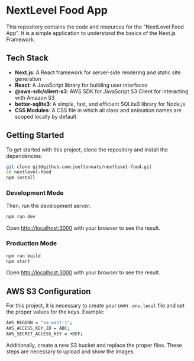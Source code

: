 # NextLevel Food App

This repository contains the code and resources for the "NextLevel Food App". It is a simple application to understand the basics of the Next.js Framework.

## Tech Stack

- **Next.js**: A React framework for server-side rendering and static site generation
- **React**: A JavaScript library for building user interfaces
- **@aws-sdk/client-s3**: AWS SDK for JavaScript S3 Client for interacting with Amazon S3
- **better-sqlite3**: A simple, fast, and efficient SQLite3 library for Node.js
- **CSS Modules**: A CSS file in which all class and animation names are scoped locally by default

## Getting Started

To get started with this project, clone the repository and install the dependencies:

```bash
git clone git@github.com:joeltonmats/nextlevel-food.git
cd nextlevel-food
npm install
```

### Development Mode

Then, run the development server:

```bash
npm run dev
```

Open [http://localhost:3000](http://localhost:3000) with your browser to see the result.

### Production Mode

```bash
npm run build
npm start
```

Open [http://localhost:3000](http://localhost:3000) with your browser to see the result.

## AWS S3 Configuration

For this project, it is necessary to create your own `.env.local` file and set the proper values for the keys. Example:

```bash
AWS_REGION = "sa-east-1";
AWS_ACCESS_KEY_ID = ABC;
AWS_SECRET_ACCESS_KEY = +DEF;
```

Additionally, create a new S3 bucket and replace the proper files. These steps are necessary to upload and show the images.
